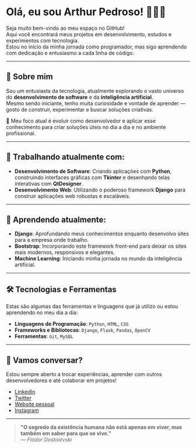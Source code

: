# Olá, eu sou Arthur Pedroso! 👨‍💻🚀

Seja muito bem-vindo ao meu espaço no GitHub!  
Aqui você encontrará meus projetos em desenvolvimento, estudos e experimentos com tecnologia.  
Estou no início da minha jornada como programador, mas sigo aprendendo com dedicação e entusiasmo a cada linha de código.

---

## 🌟 Sobre mim

Sou um entusiasta da tecnologia, atualmente explorando o vasto universo do **desenvolvimento de software** e da **inteligência artificial**.  
Mesmo sendo iniciante, tenho muita curiosidade e vontade de aprender — gosto de construir, experimentar e buscar soluções criativas.

🎯 Meu foco atual é evoluir como desenvolvedor e aplicar esse conhecimento para criar soluções úteis no dia a dia e no ambiente profissional.

---

## 🔭 Trabalhando atualmente com:

- **Desenvolvimento de Software**: Criando aplicações com **Python**, construindo interfaces gráficas com **Tkinter** e desenhando telas interativas com **QtDesigner**.
- **Desenvolvimento Web**: Utilizando o poderoso framework **Django** para construir aplicações web robustas e escaláveis.

---

## 🌱 Aprendendo atualmente:

- **Django**: Aprofundando meus conhecimentos enquanto desenvolvo sites para a empresa onde trabalho.
- **Bootstrap**: Incorporando este framework front-end para deixar os sites mais modernos, responsivos e elegantes.
- **Machine Learning**: Iniciando minha jornada no mundo da inteligência artificial.

---

## 🛠️ Tecnologias e Ferramentas

Estas são algumas das ferramentas e linguagens que já utilizo ou estou aprendendo no meu dia a dia:

- **Linguagens de Programação**: `Python`, `HTML`, `CSS`
- **Frameworks e Bibliotecas**: `Django`, `Flask`, `Pandas`, `OpenCV`
- **Ferramentas**: `Git`, `MySQL`

---

## 💬 Vamos conversar?

Estou sempre aberto a trocar experiências, aprender com outros desenvolvedores e até colaborar em projetos!

- [LinkedIn](https://www.linkedin.com/in/seu-usuario/)
- [Twitter](https://twitter.com/seu_usuario)
- [Website pessoal](https://www.seusite.com)
- [Instagram](https://instagram.com/seu_usuario)

---


> **"O segredo da existência humana não está apenas em viver, mas também em saber para que se vive."**  
> — *Fiódor Dostoiévski*

